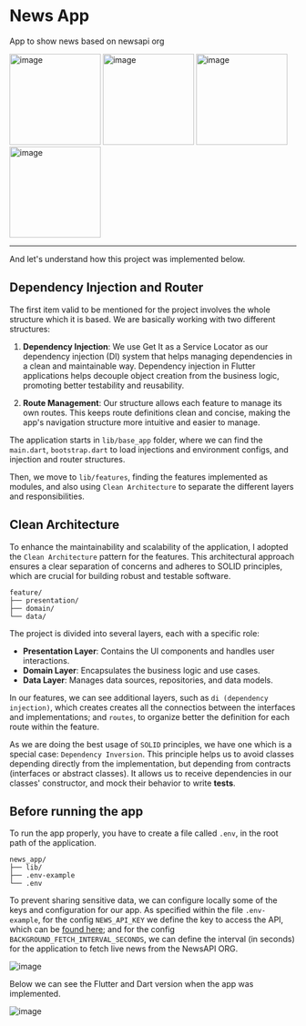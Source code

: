 # News App

App to show news based on newsapi org

<img width="160" alt="image" src="https://github.com/user-attachments/assets/89d3d9af-32d4-4503-b13b-485fcc62effa">
<img width="160" alt="image" src="https://github.com/user-attachments/assets/c220c4ea-b804-48cc-80a2-b3f1946438c2">
<img width="160" alt="image" src="https://github.com/user-attachments/assets/b35d888c-ca86-46fa-bf16-5e6941599f2f">
<img width="160" alt="image" src="https://github.com/user-attachments/assets/244d8424-5e19-4a1f-998f-69d343901932">

***

And let's understand how this project was implemented below.

## Dependency Injection and Router

The first item valid to be mentioned for the project involves the whole structure which it is based. We are basically working with two different structures:

 1. **Dependency Injection**: We use Get It as a Service Locator as our dependency injection (DI) system that helps managing dependencies in a clean and maintainable way. Dependency injection in Flutter applications helps decouple object creation from the business logic, promoting better testability and reusability.

 2. **Route Management**: Our structure allows each feature to manage its own routes. This keeps route definitions clean and concise, making the app's navigation structure more intuitive and easier to manage.

The application starts in `lib/base_app` folder, where we can find the `main.dart`, `bootstrap.dart` to load injections and environment configs, and injection and router structures. 

Then, we move to `lib/features`, finding the features implemented as modules, and also using `Clean Architecture` to separate the different layers and responsibilities. 

## Clean Architecture

To enhance the maintainability and scalability of the application, I adopted the `Clean Architecture` pattern for the features. This architectural approach ensures a clear separation of concerns and adheres to SOLID principles, which are crucial for building robust and testable software.

~~~
feature/
├── presentation/
├── domain/
└── data/
~~~

The project is divided into several layers, each with a specific role:

* **Presentation Layer**: Contains the UI components and handles user interactions.
* **Domain Layer**: Encapsulates the business logic and use cases.
* **Data Layer**: Manages data sources, repositories, and data models.

In our features, we can see additional layers, such as `di (dependency injection)`, which creates creates all the connectios between the interfaces and implementations; and `routes`, to organize better the definition for each route within the feature.

As we are doing the best usage of `SOLID` principles, we have one which is a special case: `Dependency Inversion`. This principle helps us to avoid classes depending directly from the implementation, but depending from contracts (interfaces or abstract classes). It allows us to receive dependencies in our classes' constructor, and mock their behavior to write **tests**.

## Before running the app

To run the app properly, you have to create a file called `.env`, in the root path of the application.

~~~
news_app/
├── lib/
├── .env-example
└── .env
~~~

To prevent sharing sensitive data, we can configure locally some of the keys and configuration for our app. As specified within the file `.env-example`, for the config `NEWS_API_KEY` we define the key to access the API, which can be [found here](https://newsapi.org/); and for the config `BACKGROUND_FETCH_INTERVAL_SECONDS`, we can define the interval (in seconds) for the application to fetch live news from the NewsAPI ORG. 

![image](https://github.com/user-attachments/assets/a3e180c9-a6af-4bf2-a3bf-54b2dbfc490e)

Below we can see the Flutter and Dart version when the app was implemented. 

![image](https://github.com/user-attachments/assets/32fd46c0-020a-4fd3-8c6f-21ac125c32b3)
